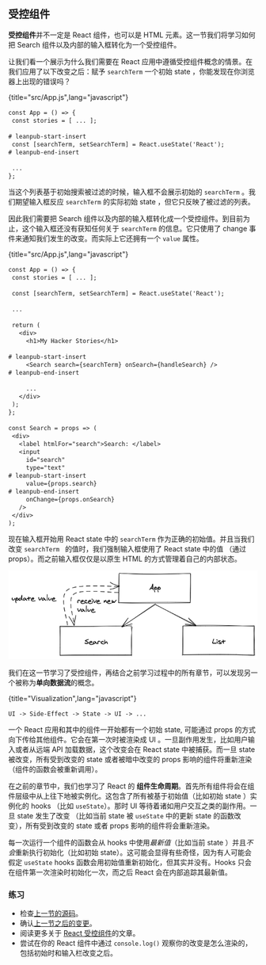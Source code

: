 ## 受控组件

**受控组件**并不一定是 React 组件，也可以是 HTML 元素。这一节我们将学习如何把 Search 组件以及内部的输入框转化为一个受控组件。

让我们看一个展示为什么我们需要在 React 应用中遵循受控组件概念的情景。在我们应用了以下改变之后：赋予 `searchTerm` 一个初始 state ，你能发现在你浏览器上出现的错误吗？

{title="src/App.js",lang="javascript"}

```
const App = () => {
 const stories = [ ... ];

# leanpub-start-insert
 const [searchTerm, setSearchTerm] = React.useState('React');
# leanpub-end-insert

 ...
};
```

当这个列表基于初始搜索被过滤的时候，输入框不会展示初始的 `searchTerm` 。我们期望输入框反应 `searchTerm` 的实际初始 state ，但它只反映了被过滤的列表。

因此我们需要把 Search 组件以及内部的输入框转化成一个受控组件。到目前为止，这个输入框还没有获知任何关于 `searchTerm` 的信息。它只使用了 change 事件来通知我们发生的改变。而实际上它还拥有一个 `value` 属性。

{title="src/App.js",lang="javascript"}

```
const App = () => {
 const stories = [ ... ];

 const [searchTerm, setSearchTerm] = React.useState('React');

 ...

 return (
   <div>
     <h1>My Hacker Stories</h1>

# leanpub-start-insert
     <Search search={searchTerm} onSearch={handleSearch} />
# leanpub-end-insert

     ...
   </div>
 );
};

const Search = props => (
 <div>
   <label htmlFor="search">Search: </label>
   <input
     id="search"
     type="text"
# leanpub-start-insert
     value={props.search}
# leanpub-end-insert
     onChange={props.onSearch}
   />
 </div>
);
```

现在输入框开始用 React state 中的 `searchTerm` 作为正确的初始值。并且当我们改变 `searchTerm ` 的值时，我们强制输入框使用了 React state 中的值 （通过 props）。而之前输入框仅仅是以原生 HTML 的方式管理着自己的内部状态。

![](../images/controlled-component.png)

我们在这一节学习了受控组件，再结合之前学习过程中的所有章节，可以发现另一个被称为**单向数据流**的概念。

{title="Visualization",lang="javascript"}

```
UI -> Side-Effect -> State -> UI -> ...
```

一个 React 应用和其中的组件一开始都有一个初始 state, 可能通过 props 的方式向下传给其他组件。它会在第一次时被渲染成 UI 。一旦副作用发生，比如用户输入或者从远端 API 加载数据，这个改变会在 React state 中被捕获。而一旦 state 被改变，所有受到改变的 state 或者被暗中改变的 props 影响的组件将重新渲染（组件的函数会被重新调用）。

在之前的章节中，我们也学习了 React 的 **组件生命周期**。首先所有组件将会在组件层级中从上往下地被实例化。这包含了所有被基于初始值（比如初始 state ）实例化的 hooks （比如 `useState`）。那时 UI 等待着诸如用户交互之类的副作用。一旦 state 发生了改变 （比如当前 state 被 `useState` 中的更新 state 的函数改变），所有受到改变的 state 或者 props 影响的组件将会重新渲染。

每一次运行一个组件的函数会从 hooks 中使用*最新值*（比如当前 state ）并且*不会*重新执行初始化（比如初始 state）。这可能会显得有些奇怪，因为有人可能会假定 `useState` hooks 函数会用初始值重新初始化，但其实并没有。Hooks 只会在组件第一次渲染时初始化一次，而之后 React 会在内部追踪其最新值。

### 练习

- 检查[上一节的源码](https://codesandbox.io/s/github/the-road-to-learn-react/hacker-stories/tree/hs/React-Controlled-Components)。
- 确认[上一节之后的变更](https://github.com/the-road-to-learn-react/hacker-stories/compare/hs/Lifting-State-in-React...hs/React-Controlled-Components?expand=1)。
- 阅读更多关于 [React 受控组件](https://www.robinwieruch.de/react-controlled-components/)的文章。
- 尝试在你的 React 组件中通过 `console.log()` 观察你的改变是怎么渲染的，包括初始时和输入栏改变之后。

